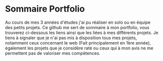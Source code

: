 # Sommaire Portfolio<br/>
Au cours de mes 3 années d'études j'ai pu réaliser en solo ou en équipe des petits projets.
Ce github me sert de sommaire à mon portfolio, vous trouverez ci-dessous les liens ainsi que les liées à mes différents projets.
Je tiens à signaler que je n'ai pas mis à disposition tous mes projets, notamment ceux concernant le web (Fait principalement en 1ère année), également les projets que je considère raté ou ceux qui à mon avis ne me permettent pas de valoriser mes compétences.
